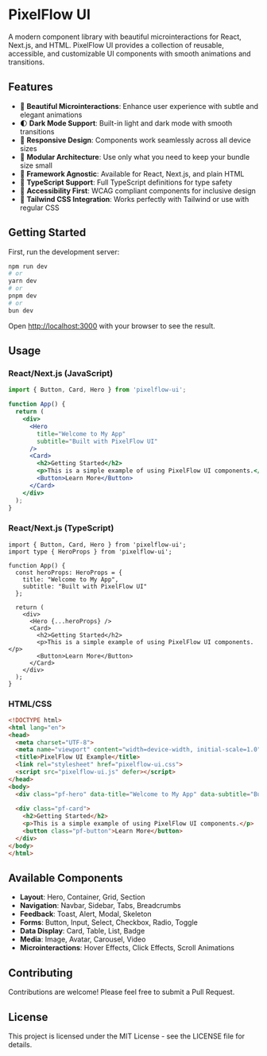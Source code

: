 # PixelFlow UI

A modern component library with beautiful microinteractions for React, Next.js, and HTML. PixelFlow UI provides a collection of reusable, accessible, and customizable UI components with smooth animations and transitions.

## Features

- 🎨 **Beautiful Microinteractions**: Enhance user experience with subtle and elegant animations
- 🌓 **Dark Mode Support**: Built-in light and dark mode with smooth transitions
- 📱 **Responsive Design**: Components work seamlessly across all device sizes
- 🧩 **Modular Architecture**: Use only what you need to keep your bundle size small
- 🔄 **Framework Agnostic**: Available for React, Next.js, and plain HTML
- 📝 **TypeScript Support**: Full TypeScript definitions for type safety
- 🎯 **Accessibility First**: WCAG compliant components for inclusive design
- 🎨 **Tailwind CSS Integration**: Works perfectly with Tailwind or use with regular CSS

## Getting Started

First, run the development server:

```bash
npm run dev
# or
yarn dev
# or
pnpm dev
# or
bun dev
```

Open [http://localhost:3000](http://localhost:3000) with your browser to see the result.

## Usage

### React/Next.js (JavaScript)

```jsx
import { Button, Card, Hero } from 'pixelflow-ui';

function App() {
  return (
    <div>
      <Hero 
        title="Welcome to My App" 
        subtitle="Built with PixelFlow UI"
      />
      <Card>
        <h2>Getting Started</h2>
        <p>This is a simple example of using PixelFlow UI components.</p>
        <Button>Learn More</Button>
      </Card>
    </div>
  );
}
```

### React/Next.js (TypeScript)

```tsx
import { Button, Card, Hero } from 'pixelflow-ui';
import type { HeroProps } from 'pixelflow-ui';

function App() {
  const heroProps: HeroProps = {
    title: "Welcome to My App",
    subtitle: "Built with PixelFlow UI"
  };

  return (
    <div>
      <Hero {...heroProps} />
      <Card>
        <h2>Getting Started</h2>
        <p>This is a simple example of using PixelFlow UI components.</p>
        <Button>Learn More</Button>
      </Card>
    </div>
  );
}
```

### HTML/CSS

```html
<!DOCTYPE html>
<html lang="en">
<head>
  <meta charset="UTF-8">
  <meta name="viewport" content="width=device-width, initial-scale=1.0">
  <title>PixelFlow UI Example</title>
  <link rel="stylesheet" href="pixelflow-ui.css">
  <script src="pixelflow-ui.js" defer></script>
</head>
<body>
  <div class="pf-hero" data-title="Welcome to My App" data-subtitle="Built with PixelFlow UI"></div>
  
  <div class="pf-card">
    <h2>Getting Started</h2>
    <p>This is a simple example of using PixelFlow UI components.</p>
    <button class="pf-button">Learn More</button>
  </div>
</body>
</html>
```

## Available Components

- **Layout**: Hero, Container, Grid, Section
- **Navigation**: Navbar, Sidebar, Tabs, Breadcrumbs
- **Feedback**: Toast, Alert, Modal, Skeleton
- **Forms**: Button, Input, Select, Checkbox, Radio, Toggle
- **Data Display**: Card, Table, List, Badge
- **Media**: Image, Avatar, Carousel, Video
- **Microinteractions**: Hover Effects, Click Effects, Scroll Animations

## Contributing

Contributions are welcome! Please feel free to submit a Pull Request.

## License

This project is licensed under the MIT License - see the LICENSE file for details.
